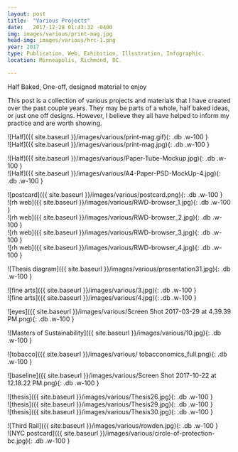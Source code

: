 ```yaml
---
layout: post
title:  "Various Projects"
date:   2017-12-28 01:43:32 -0400
img: images/various/print-mag.jpg
head-img: images/various/hrc-1.png
year: 2017
type: Publication, Web, Exhibition, Illustration, Infographic.  
location: Minneapolis, Richmond, DC.

---
```

<!--
![alt text]({{ site.baseurl }}/images/various/third-rail.jpg){: .cf .dib .w-two-third-ns .ba .b--white-20 } -->

<p class="alcove f4 f3-ns "> Half Baked, One-off, designed material to enjoy </p>

This post is a collection of various projects and materials that I have created over the past couple years. They may be parts of a whole, half baked ideas, or just one off designs. However, I believe they all have helped to inform my practice and are worth showing.

<div class="fl w-50-l w-100 ph2 " markdown="1">
![Half]({{ site.baseurl }}/images/various/print-mag.gif){: .db .w-100 }
</div>
<div class="fl w-50-l w-100 ph2 " markdown="1">
![Half]({{ site.baseurl }}/images/various/print-mag.jpg){: .db .w-100 }
</div>



<!-- line -->
<p class=" mt0 w-100 dib bb mb5 pb3"/>

<div class="fl w-100 ph2 " markdown="1">
![Half]({{ site.baseurl }}/images/various/Paper-Tube-Mockup.jpg){: .db .w-100 }
</div>
<div class="fl w-100 ph2 " markdown="1">
![Half]({{ site.baseurl }}/images/various/A4-Paper-PSD-MockUp-4.jpg){: .db .w-100 }
</div>
<!-- line -->
<p class=" mt0 w-100 dib bb mb5 pb3"/>

<div class="fl w-100 ph2 " markdown="1">
![postcard]({{ site.baseurl }}/images/various/postcard.png){: .db .w-100 }
</div>


<div class="fl w-100 w-50-l ph2 " markdown="1">
![rh web]({{ site.baseurl }}/images/various/RWD-browser_1.jpg){: .db .w-100 }
</div>
<div class="fl w-100 w-50-l  ph2 " markdown="1">
![rh web]({{ site.baseurl }}/images/various/RWD-browser_2.jpg){: .db .w-100 }
</div>


<div class="fl w-100 w-50-l ph2 " markdown="1">
![rh web]({{ site.baseurl }}/images/various/RWD-browser_3.jpg){: .db .w-100 }
</div>
<div class="fl w-100 w-50-l ph2 " markdown="1">
![rh web]({{ site.baseurl }}/images/various/RWD-browser_4.jpg){: .db .w-100 }
</div>

<!-- line -->
<p class=" mt0 w-100 dib bb mb5 pb3"/>

<div class="fl w-100 ph2 " markdown="1">
![Thesis diagram]({{ site.baseurl }}/images/various/presentation31.jpg){: .db .w-100 }
</div>

<!-- line -->
<p class=" mt0 w-100 dib bb mb5 pb3"/>

<!-- flex box  -->
<!-- <div class="w-100 center flex-l flex-nowrap-l" markdown="1">
<div class="fl w-50-l w-100 ph2 " markdown="1">
![look here]({{ site.baseurl }}/images/various/6.jpg){: .db .w-100 }
</div>
<div class="flex-l flex-column" markdown="1">
<div class="fl w-100 ph2 flex-column " markdown="1">
![new americans]({{ site.baseurl }}/images/various/7.jpg){: .db .w-100 }
</div>
<div class="fl w-100 ph2 flex-column" markdown="1">
![new americans]({{ site.baseurl }}/images/various/8.jpg){: .db .w-100 }
</div>
</div>
</div> -->

<div class="fl w-100 w-50-l ph2 " markdown="1">
![fine arts]({{ site.baseurl }}/images/various/3.jpg){: .db .w-100 }
</div>
<div class="fl w-100 w-50-l ph2 " markdown="1">
![fine arts]({{ site.baseurl }}/images/various/4.jpg){: .db .w-100 }
</div>


<!-- line -->
<p class=" mt0 w-100 dib bb mb5 pb3"/>


<div class="fl w-100 ph2 " markdown="1">
![eyes]({{ site.baseurl }}/images/various/Screen Shot 2017-03-29 at 4.39.39 PM.png){: .db .w-100 }
</div>



<!-- line -->
<p class=" mt0 w-100 dib bb mb5 pb3"/>


<div class="fl w-100 ph2 " markdown="1">
![Masters of Sustainability]({{ site.baseurl }}/images/various/10.jpg){: .db .w-100 }
</div>

<!-- line -->
<p class=" mt0 w-100 dib bb mb5 pb3"/>

<div class="fl w-100 ph2 " markdown="1">
![tobacco]({{ site.baseurl }}/images/various/ tobacconomics_full.png){: .db .w-100 }
</div>


<!-- line -->
<p class=" mt0 w-100 dib bb mb5 pb3"/>


<div class="fl w-100 ph2 " markdown="1">
![baseline]({{ site.baseurl }}/images/various/Screen Shot 2017-10-22 at 12.18.22 PM.png){: .db .w-100 }
</div>


<!-- line -->
<p class=" mt0 w-100 dib bb mb5 pb3"/>


<div class="fl w-100 w-50-l ph2 " markdown="1">
![thesis]({{ site.baseurl }}/images/various/Thesis26.jpg){: .db .w-100 }
</div>
<div class="fl w-100 w-50-l ph2 " markdown="1">
![thesis]({{ site.baseurl }}/images/various/Thesis29.jpg){: .db .w-100 }
</div>
<div class="fl w-100 ph2 " markdown="1">
![thesis]({{ site.baseurl }}/images/various/Thesis30.jpg){: .db .w-100 }
</div>


<!-- line -->
<p class=" mt0 w-100 dib bb mb5 pb3"/>


<div class="fl w-100 w-50-l ph2 " markdown="1">
![Third Rail]({{ site.baseurl }}/images/various/rowden.jpg){: .db .w-100 }
</div>



<div class="fl w-100 w-50-l  ph2 " markdown="1">
![NYC postcard]({{ site.baseurl }}/images/various/circle-of-protection-bc.jpg){: .db .w-100 }
</div>



<!-- line -->
<p class=" mt0 w-100 dib bb mb5 pb3"/>
<!-- ~~~

~~~ -->

